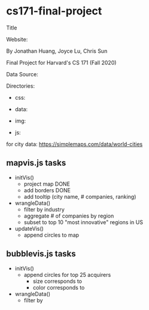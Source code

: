 # cs171-final-project
Title

Website: 

By Jonathan Huang, Joyce Lu, Chris Sun 

Final Project for Harvard's CS 171 (Fall 2020) 

Data Source: 

Directories:
- css:

- data: 

- img: 

- js:  

for city data: https://simplemaps.com/data/world-cities

## mapvis.js tasks
- initVis()
    - project map DONE
    - add borders DONE
    - add tooltip (city name, # companies, ranking)
- wrangleData()
    - filter by industry
    - aggregate # of companies by region
    - subset to top 10 "most innovative" regions in US
- updateVis()
    - append circles to map


## bubblevis.js tasks
- initVis()
    - append circles for top 25 acquirers
        - size corresponds to 
        - color corresponds to  
- wrangleData()
    - filter by 

## 
